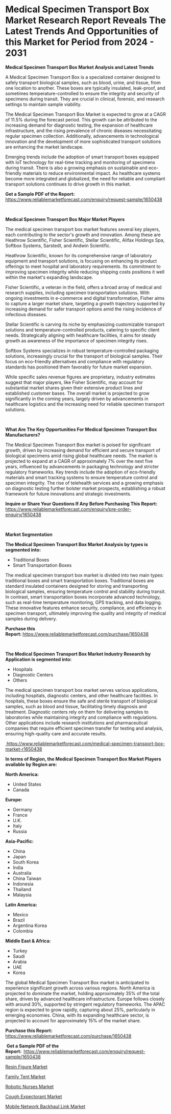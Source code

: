 <p><h1>Medical Specimen Transport Box Market Research Report Reveals The Latest Trends And Opportunities of this Market for Period from 2024 - 2031</h1></p><p><strong>Medical Specimen Transport Box Market Analysis and Latest Trends</strong></p>
<p><p>A Medical Specimen Transport Box is a specialized container designed to safely transport biological samples, such as blood, urine, and tissue, from one location to another. These boxes are typically insulated, leak-proof, and sometimes temperature-controlled to ensure the integrity and security of specimens during transit. They are crucial in clinical, forensic, and research settings to maintain sample viability.</p><p>The Medical Specimen Transport Box Market is expected to grow at a CAGR of 11.5% during the forecast period. This growth can be attributed to the increasing demand for diagnostic testing, the expansion of healthcare infrastructure, and the rising prevalence of chronic diseases necessitating regular specimen collection. Additionally, advancements in technological innovation and the development of more sophisticated transport solutions are enhancing the market landscape. </p><p>Emerging trends include the adoption of smart transport boxes equipped with IoT technology for real-time tracking and monitoring of specimens during transit. There is also a growing emphasis on sustainable and eco-friendly materials to reduce environmental impact. As healthcare systems become more integrated and globalized, the need for reliable and compliant transport solutions continues to drive growth in this market.</p></p>
<p><strong>Get a Sample PDF of the Report:&nbsp;</strong> <a href="https://www.reliablemarketforecast.com/enquiry/request-sample/1650438?utm_campaign=1130&utm_medium=2&utm_source=Github&utm_content=ia&utm_term=26092024&utm_id=medical-specimen-transport-box">https://www.reliablemarketforecast.com/enquiry/request-sample/1650438</a></p>
<p>&nbsp;</p>
<p><strong>Medical Specimen Transport Box Major Market Players</strong></p>
<p><p>The medical specimen transport box market features several key players, each contributing to the sector's growth and innovation. Among these are Heathrow Scientific, Fisher Scientific, Stellar Scientific, Alifax Holdings Spa, Softbox Systems, Sarstedt, and Andwin Scientific.</p><p>Heathrow Scientific, known for its comprehensive range of laboratory equipment and transport solutions, is focusing on enhancing its product offerings to meet hospital and laboratory requirements. Its commitment to improving specimen integrity while reducing shipping costs positions it well within the market's expanding landscape.</p><p>Fisher Scientific, a veteran in the field, offers a broad array of medical and research supplies, including specimen transportation solutions. With ongoing investments in e-commerce and digital transformation, Fisher aims to capture a larger market share, targeting a growth trajectory supported by increasing demand for safer transport options amid the rising incidence of infectious diseases.</p><p>Stellar Scientific is carving its niche by emphasizing customizable transport solutions and temperature-controlled products, catering to specific client needs. Strategically aligning with healthcare facilities, it aims for steady growth as awareness of the importance of specimen integrity rises.</p><p>Softbox Systems specializes in robust temperature-controlled packaging solutions, increasingly crucial for the transport of biological samples. Their focus on eco-friendly alternatives and compliance with regulatory standards has positioned them favorably for future market expansion.</p><p>While specific sales revenue figures are proprietary, industry estimates suggest that major players, like Fisher Scientific, may account for substantial market shares given their extensive product lines and established customer bases. The overall market is projected to grow significantly in the coming years, largely driven by advancements in healthcare logistics and the increasing need for reliable specimen transport solutions.</p></p>
<p>&nbsp;</p>
<p><strong>What Are The Key Opportunities For Medical Specimen Transport Box Manufacturers?</strong></p>
<p><p>The Medical Specimen Transport Box market is poised for significant growth, driven by increasing demand for efficient and secure transport of biological specimens amid rising global healthcare needs. The market is projected to expand at a CAGR of approximately 7% over the next five years, influenced by advancements in packaging technology and stricter regulatory frameworks. Key trends include the adoption of eco-friendly materials and smart tracking systems to ensure temperature control and specimen integrity. The rise of telehealth services and a growing emphasis on diagnostic testing further bolster market prospects, establishing a robust framework for future innovations and strategic investments.</p></p>
<p><strong>Inquire or Share Your Questions If Any Before Purchasing This Report:</strong> <a href="https://www.reliablemarketforecast.com/enquiry/pre-order-enquiry/1650438?utm_campaign=1130&utm_medium=2&utm_source=Github&utm_content=ia&utm_term=26092024&utm_id=medical-specimen-transport-box">https://www.reliablemarketforecast.com/enquiry/pre-order-enquiry/1650438</a></p>
<p>&nbsp;</p>
<p><strong>Market Segmentation</strong></p>
<p><strong>The Medical Specimen Transport Box Market Analysis by types is segmented into:</strong></p>
<p><ul><li>Traditional Boxes</li><li>Smart Transportation Boxes</li></ul></p>
<p><p>The medical specimen transport box market is divided into two main types: traditional boxes and smart transportation boxes. Traditional boxes are standard insulated containers designed for storing and transporting biological samples, ensuring temperature control and stability during transit. In contrast, smart transportation boxes incorporate advanced technology, such as real-time temperature monitoring, GPS tracking, and data logging. These innovative features enhance security, compliance, and efficiency in specimen transport, ultimately improving the quality and integrity of medical samples during delivery.</p></p>
<p><strong>Purchase this Report:&nbsp;</strong><a href="https://www.reliablemarketforecast.com/purchase/1650438?utm_campaign=1130&utm_medium=2&utm_source=Github&utm_content=ia&utm_term=26092024&utm_id=medical-specimen-transport-box">https://www.reliablemarketforecast.com/purchase/1650438</a></p>
<p>&nbsp;</p>
<p><strong>The Medical Specimen Transport Box Market Industry Research by Application is segmented into:</strong></p>
<p><ul><li>Hospitals</li><li>Diagnostic Centers</li><li>Others</li></ul></p>
<p><p>The medical specimen transport box market serves various applications, including hospitals, diagnostic centers, and other healthcare facilities. In hospitals, these boxes ensure the safe and sterile transport of biological samples, such as blood and tissue, facilitating timely diagnosis and treatment. Diagnostic centers rely on them for delivering samples to laboratories while maintaining integrity and compliance with regulations. Other applications include research institutions and pharmaceutical companies that require efficient specimen transfer for testing and analysis, ensuring high-quality care and accurate results.</p></p>
<p><a href="https://www.reliablemarketforecast.com/medical-specimen-transport-box-market-r1650438?utm_campaign=1130&utm_medium=2&utm_source=Github&utm_content=ia&utm_term=26092024&utm_id=medical-specimen-transport-box">&nbsp;https://www.reliablemarketforecast.com/medical-specimen-transport-box-market-r1650438</a></p>
<p><strong>In terms of Region, the Medical Specimen Transport Box Market Players available by Region are:</strong></p>
<p>
    <p> <strong> North America: </strong>
        <ul>
            <li>United States</li>
            <li>Canada</li>
        </ul>
        </p> 
    <p> <strong> Europe: </strong>
        <ul>
            <li>Germany</li>
            <li>France</li>
            <li>U.K.</li>
            <li>Italy</li>
            <li>Russia</li>
        </ul>
        </p> 
    <p> <strong> Asia-Pacific: </strong>
        <ul>
            <li>China</li>
            <li>Japan</li>
            <li>South Korea</li>
            <li>India</li>
            <li>Australia</li>
            <li>China Taiwan</li>
            <li>Indonesia</li>
            <li>Thailand</li>
            <li>Malaysia</li>
        </ul>
        </p> 
    <p> <strong> Latin America: </strong>
        <ul>
            <li>Mexico</li>
            <li>Brazil</li>
            <li>Argentina Korea</li>
            <li>Colombia</li>
        </ul>
        </p> 
    <p> <strong> Middle East & Africa: </strong>
        <ul>
            <li>Turkey</li>
            <li>Saudi</li>
            <li>Arabia</li>
            <li>UAE</li>
            <li>Korea</li>
        </ul>
    </p>
    </p>
<p><p>The global Medical Specimen Transport Box market is anticipated to experience significant growth across various regions. North America is projected to dominate the market, holding approximately 35% of the total share, driven by advanced healthcare infrastructure. Europe follows closely with around 30%, supported by stringent regulatory frameworks. The APAC region is expected to grow rapidly, capturing about 25%, particularly in emerging economies. China, with its expanding healthcare sector, is projected to account for approximately 15% of the market share.</p></p>
<p><strong>Purchase this Report: </strong><a href="https://www.reliablemarketforecast.com/purchase/1650438?utm_campaign=1130&utm_medium=2&utm_source=Github&utm_content=ia&utm_term=26092024&utm_id=medical-specimen-transport-box">https://www.reliablemarketforecast.com/purchase/1650438</a></p>
<p>&nbsp;<strong>Get a Sample PDF of the Report:&nbsp;&nbsp;</strong><a href="https://www.reliablemarketforecast.com/enquiry/request-sample/1650438?utm_campaign=1130&utm_medium=2&utm_source=Github&utm_content=ia&utm_term=26092024&utm_id=medical-specimen-transport-box">https://www.reliablemarketforecast.com/enquiry/request-sample/1650438</a></p>
<p><strong></strong></p>
<p><p><a href="https://issuu.com/reportprime-2/docs/resin-figure-market-size-2030.pptx_01479385ad4ee1?utm_campaign=1130&utm_medium=2&utm_source=Github&utm_content=ia&utm_term=26092024&utm_id=medical-specimen-transport-box">Resin Figure Market</a></p><p><a href="https://issuu.com/reportprime-2/docs/family-tent-market-size-2030.pptx_b0b3f49e9ef6fa?utm_campaign=1130&utm_medium=2&utm_source=Github&utm_content=ia&utm_term=26092024&utm_id=medical-specimen-transport-box">Family Tent Market</a></p><p><a href="https://www.linkedin.com/pulse/robotic-nurses-market-size-segmentation-trends-growth-jvvue?trackingId=Bl8vRdrYRTeRLepws0ZjAg%3D%3D&utm_campaign=1130&utm_medium=2&utm_source=Github&utm_content=ia&utm_term=26092024&utm_id=medical-specimen-transport-box">Robotic Nurses Market</a></p><p><a href="https://www.linkedin.com/pulse/navigating-global-cough-expectorant-market-landscape-trends-1pnwe?trackingId=YcpZNhMcQsaUd%2FzK7h4IPw%3D%3D&utm_campaign=1130&utm_medium=2&utm_source=Github&utm_content=ia&utm_term=26092024&utm_id=medical-specimen-transport-box">Cough Expectorant Market</a></p><p><a href="https://github.com/RickHolmes3/Market-Research-Report-List-6/blob/main/mobile-network-backhaul-link-market.md?utm_campaign=1130&utm_medium=2&utm_source=Github&utm_content=ia&utm_term=26092024&utm_id=medical-specimen-transport-box">Mobile Network Backhaul Link Market</a></p></p>